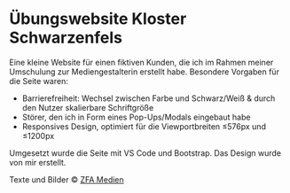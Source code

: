 # Übungswebsite Kloster Schwarzenfels

Eine kleine Website für einen fiktiven Kunden, die ich im Rahmen meiner Umschulung zur Mediengestalterin erstellt habe.
Besondere Vorgaben für die Seite waren:

* Barrierefreiheit: Wechsel zwischen Farbe und Schwarz/Weiß & durch den Nutzer skalierbare Schriftgröße
* Störer, den ich in Form eines Pop-Ups/Modals eingebaut habe
* Responsives Design, optimiert für die Viewportbreiten ≤576px und ≤1200px

Umgesetzt wurde die Seite mit VS Code und Bootstrap.
Das Design wurde von mir erstellt.

Texte und Bilder © [ZFA Medien](https://zfamedien.de//)